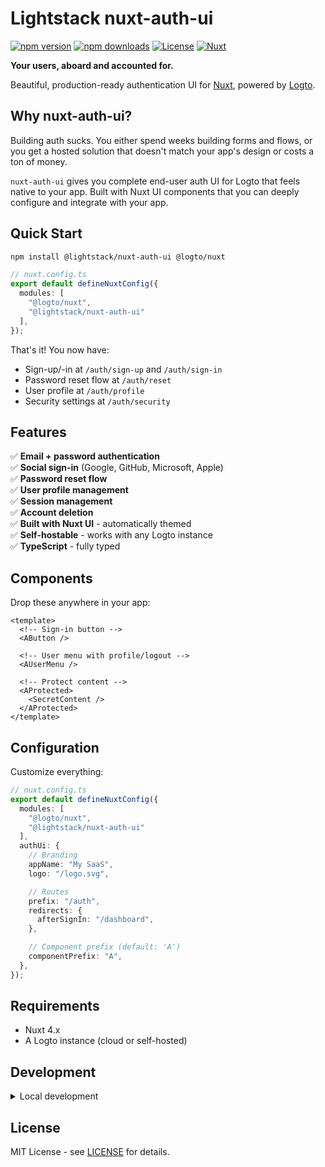 # Lightstack nuxt-auth-ui

[![npm version][npm-version-src]][npm-version-href]
[![npm downloads][npm-downloads-src]][npm-downloads-href]
[![License][license-src]][license-href]
[![Nuxt][nuxt-src]][nuxt-href]

**Your users, aboard and accounted for.**

Beautiful, production-ready authentication UI for [Nuxt](https://nuxt.com/), powered by [Logto](https://logto.io/).

## Why nuxt-auth-ui?

Building auth sucks. You either spend weeks building forms and flows, or you get a hosted solution that doesn't match your app's design or costs a ton of money.

`nuxt-auth-ui` gives you complete end-user auth UI for Logto that feels native to your app. Built with Nuxt UI components that you can deeply configure and integrate with your app.

## Quick Start

```bash
npm install @lightstack/nuxt-auth-ui @logto/nuxt
```

```typescript
// nuxt.config.ts
export default defineNuxtConfig({
  modules: [
    "@logto/nuxt",
    "@lightstack/nuxt-auth-ui"
  ],
});
```

That's it! You now have:

- Sign-up/-in at `/auth/sign-up` and `/auth/sign-in`
- Password reset flow at `/auth/reset`
- User profile at `/auth/profile`
- Security settings at `/auth/security`

## Features

✅ **Email + password authentication**  
✅ **Social sign-in** (Google, GitHub, Microsoft, Apple)  
✅ **Password reset flow**  
✅ **User profile management**  
✅ **Session management**  
✅ **Account deletion**  
✅ **Built with Nuxt UI** - automatically themed  
✅ **Self-hostable** - works with any Logto instance  
✅ **TypeScript** - fully typed

## Components

Drop these anywhere in your app:

```vue
<template>
  <!-- Sign-in button -->
  <AButton />

  <!-- User menu with profile/logout -->
  <AUserMenu />

  <!-- Protect content -->
  <AProtected>
    <SecretContent />
  </AProtected>
</template>
```

## Configuration

Customize everything:

```typescript
// nuxt.config.ts
export default defineNuxtConfig({
  modules: [
    "@logto/nuxt",
    "@lightstack/nuxt-auth-ui"
  ],
  authUi: {
    // Branding
    appName: "My SaaS",
    logo: "/logo.svg",

    // Routes
    prefix: "/auth",
    redirects: {
      afterSignIn: "/dashboard",
    },

    // Component prefix (default: 'A')
    componentPrefix: "A",
  },
});
```

## Requirements

- Nuxt 4.x
- A Logto instance (cloud or self-hosted)

## Development

<details>
  <summary>Local development</summary>
  
  ```bash
  # Install dependencies
  npm install
  
  # Generate type stubs
  npm run dev:prepare
  
  # Develop with the playground
  npm run dev
  
  # Build the playground
  npm run dev:build
  
  # Run ESLint
  npm run lint
  
  # Run Vitest
  npm run test
  npm run test:watch
  
  # Release new version
  npm run release
  ```

</details>

## License

MIT License - see [LICENSE](LICENSE) for details.

<!-- Badges -->
[npm-version-src]: https://img.shields.io/npm/v/@lightstack/nuxt-auth-ui/latest.svg?style=flat&colorA=020420&colorB=00DC82
[npm-version-href]: https://npmjs.com/package/@lightstack/nuxt-auth-ui
[npm-downloads-src]: https://img.shields.io/npm/dm/@lightstack/nuxt-auth-ui.svg?style=flat&colorA=020420&colorB=00DC82
[npm-downloads-href]: https://npm.chart.dev/@lightstack/nuxt-auth-ui
[license-src]: https://img.shields.io/npm/l/@lightstack/nuxt-auth-ui.svg?style=flat&colorA=020420&colorB=00DC82
[license-href]: https://npmjs.com/package/@lightstack/nuxt-auth-ui
[nuxt-src]: https://img.shields.io/badge/Nuxt-020420?logo=nuxt.js
[nuxt-href]: https://nuxt.com
